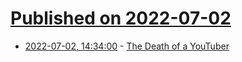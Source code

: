 # [Published on 2022-07-02](index.md)

* [2022-07-02, 14:34:00](https://news.slashdot.org/story/22/07/02/0026253/the-death-of-a-youtuber?utm_source=rss1.0mainlinkanon&utm_medium=feed) - [The Death of a YouTuber](https://news.slashdot.org/story/22/07/02/0026253/the-death-of-a-youtuber?utm_source=rss1.0mainlinkanon&utm_medium=feed)
